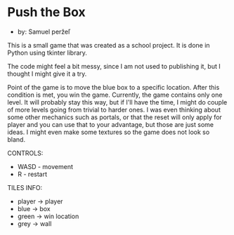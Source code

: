 # Push the Box
* by: Samuel peržeľ

This is a small game that was created as a school project.
It is done in Python using tkinter library.

The code might feel a bit messy, since I am not used to publishing it, but I thought I might give it a try.

Point of the game is to move the blue box to a specific location. After this condition is met, you win the game.
Currently, the game contains only one level. It will probably stay this way, but if I'll have the time, I might do couple of more levels going from trivial to harder ones.
I was even thinking about some other mechanics such as portals, or that the reset will only apply for player and you can use that to your advantage, but those are just some ideas.
I might even make some textures so the game does not look so bland.

CONTROLS:
* WASD - movement
* R - restart

TILES INFO:
* player -> player
* blue -> box
* green -> win location
* grey -> wall
